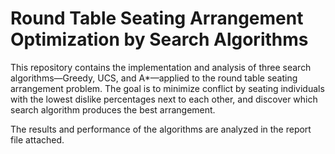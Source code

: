 # Round Table Seating Arrangement Optimization by Search Algorithms


This repository contains the implementation and analysis of three search algorithms—Greedy, UCS, and A*—applied to the round table seating arrangement problem. The goal is to minimize conflict by seating individuals with the lowest dislike percentages next to each other, and discover which search algorithm produces the best arrangement. 

The results and performance of the algorithms are analyzed in the report file attached.
